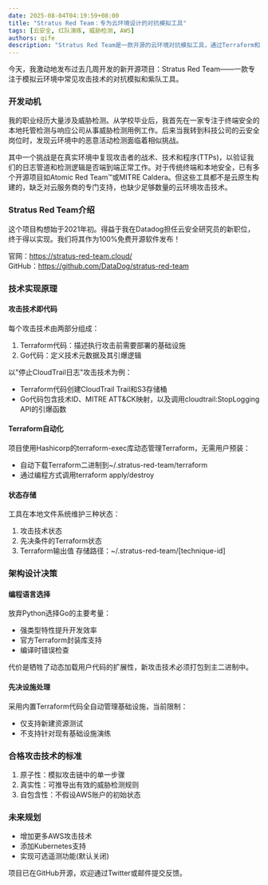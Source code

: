 ```yaml
---
date: 2025-08-04T04:19:59+08:00
title: "Stratus Red Team：专为云环境设计的对抗模拟工具"
tags: [云安全, 红队演练, 威胁检测, AWS]
authors: qife
description: "Stratus Red Team是一款开源的云环境对抗模拟工具，通过Terraform和Go代码实现攻击技术自动化部署，帮助安全团队验证云环境威胁检测能力。本文详解其技术架构、设计理念及AWS攻击技术实现示例。"
---
```


今天，我激动地发布过去几周开发的新开源项目：Stratus Red Team——一款专注于模拟云环境中常见攻击技术的对抗模拟和紫队工具。

### 开发动机
我的职业经历大量涉及威胁检测。从学校毕业后，我首先在一家专注于终端安全的本地托管检测与响应公司从事威胁检测用例工作。后来当我转到科技公司的云安全岗位时，发现云环境中的恶意活动检测面临着相似挑战。

其中一个挑战是在真实环境中复现攻击者的战术、技术和程序(TTPs)，以验证我们的日志管道和检测逻辑是否端到端正常工作。对于传统终端和本地安全，已有多个开源项目如Atomic Red Team™或MITRE Caldera。但这些工具都不是云原生构建的，缺乏对云服务商的专门支持，也缺少足够数量的云环境攻击技术。

### Stratus Red Team介绍
这个项目构想始于2021年初。得益于我在Datadog担任云安全研究员的新职位，终于得以实现。我们将其作为100%免费开源软件发布！

官网：https://stratus-red-team.cloud/  
GitHub：https://github.com/DataDog/stratus-red-team

### 技术实现原理
#### 攻击技术即代码
每个攻击技术由两部分组成：
1. Terraform代码：描述执行攻击前需要部署的基础设施
2. Go代码：定义技术元数据及其引爆逻辑

以"停止CloudTrail日志"攻击技术为例：
- Terraform代码创建CloudTrail Trail和S3存储桶
- Go代码包含技术ID、MITRE ATT&CK映射，以及调用cloudtrail:StopLogging API的引爆函数

#### Terraform自动化
项目使用Hashicorp的terraform-exec库动态管理Terraform，无需用户预装：
- 自动下载Terraform二进制到~/.stratus-red-team/terraform
- 通过编程方式调用terraform apply/destroy

#### 状态存储
工具在本地文件系统维护三种状态：
1. 攻击技术状态
2. 先决条件的Terraform状态
3. Terraform输出值
存储路径：~/.stratus-red-team/[technique-id]

### 架构设计决策
#### 编程语言选择
放弃Python选择Go的主要考量：
- 强类型特性提升开发效率
- 官方Terraform封装库支持
- 编译时错误检查

代价是牺牲了动态加载用户代码的扩展性，新攻击技术必须打包到主二进制中。

#### 先决设施处理
采用内置Terraform代码全自动管理基础设施，当前限制：
- 仅支持新建资源测试
- 不支持针对现有基础设施演练

### 合格攻击技术的标准
1. 原子性：模拟攻击链中的单一步骤
2. 真实性：可推导出有效的威胁检测规则
3. 自包含性：不假设AWS账户的初始状态

### 未来规划
- 增加更多AWS攻击技术
- 添加Kubernetes支持
- 实现可选遥测功能(默认关闭)

项目已在GitHub开源，欢迎通过Twitter或邮件提交反馈。